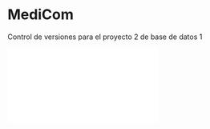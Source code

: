 # MediCom
Control de versiones para el proyecto 2 de base de datos 1

![texto alternativo](Diagrama_entidad_relacion%20.pdf)